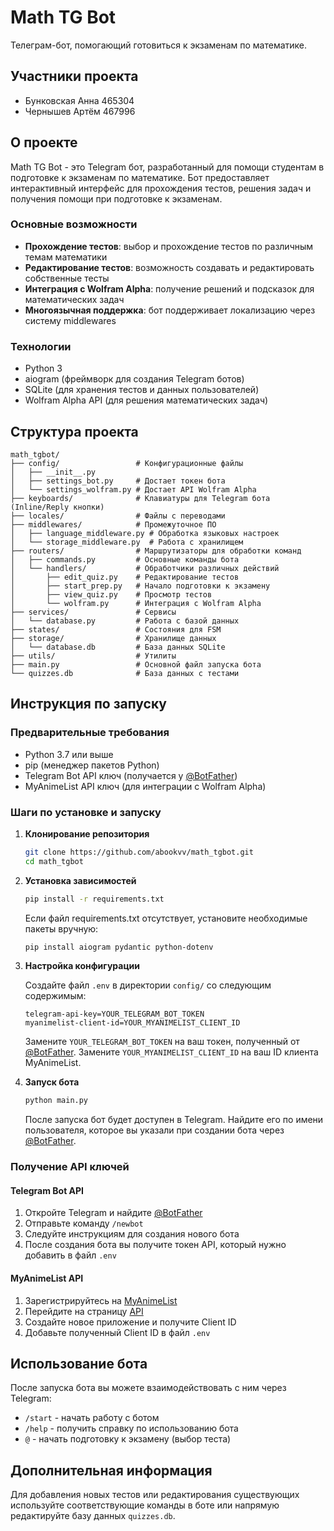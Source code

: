 # Math TG Bot

Телеграм-бот, помогающий готовиться к экзаменам по математике.

## Участники проекта

- Бунковская Анна 465304
- Чернышев Артём 467996

## О проекте

Math TG Bot - это Telegram бот, разработанный для помощи студентам в подготовке к экзаменам по математике. Бот предоставляет интерактивный интерфейс для прохождения тестов, решения задач и получения помощи при подготовке к экзаменам.

### Основные возможности

- **Прохождение тестов**: выбор и прохождение тестов по различным темам математики
- **Редактирование тестов**: возможность создавать и редактировать собственные тесты
- **Интеграция с Wolfram Alpha**: получение решений и подсказок для математических задач
- **Многоязычная поддержка**: бот поддерживает локализацию через систему middlewares

### Технологии

- Python 3
- aiogram (фреймворк для создания Telegram ботов)
- SQLite (для хранения тестов и данных пользователей)
- Wolfram Alpha API (для решения математических задач)

## Структура проекта

```
math_tgbot/
├── config/                 # Конфигурационные файлы
│   ├── __init__.py
│   ├── settings_bot.py     # Достает токен бота
│   └── settings_wolfram.py # Достает API Wolfram Alpha
├── keyboards/              # Клавиатуры для Telegram бота (Inline/Reply кнопки)
├── locales/                # Файлы c переводами
├── middlewares/            # Промежуточное ПО
│   ├── language_middleware.py # Обработка языковых настроек
│   └── storage_middleware.py  # Работа с хранилищем
├── routers/                # Маршрутизаторы для обработки команд
│   ├── commands.py         # Основные команды бота
│   └── handlers/           # Обработчики различных действий
│       ├── edit_quiz.py    # Редактирование тестов
│       ├── start_prep.py   # Начало подготовки к экзамену
│       ├── view_quiz.py    # Просмотр тестов
│       └── wolfram.py      # Интеграция с Wolfram Alpha
├── services/               # Сервисы
│   └── database.py         # Работа с базой данных
├── states/                 # Состояния для FSM
├── storage/                # Хранилище данных
│   └── database.db         # База данных SQLite
├── utils/                  # Утилиты
├── main.py                 # Основной файл запуска бота
└── quizzes.db              # База данных с тестами
```

## Инструкция по запуску

### Предварительные требования

- Python 3.7 или выше
- pip (менеджер пакетов Python)
- Telegram Bot API ключ (получается у [@BotFather](https://t.me/BotFather))
- MyAnimeList API ключ (для интеграции с Wolfram Alpha)

### Шаги по установке и запуску

1. **Клонирование репозитория**

   ```bash
   git clone https://github.com/abookvv/math_tgbot.git
   cd math_tgbot
   ```

2. **Установка зависимостей**

   ```bash
   pip install -r requirements.txt
   ```

   Если файл requirements.txt отсутствует, установите необходимые пакеты вручную:

   ```bash
   pip install aiogram pydantic python-dotenv
   ```

3. **Настройка конфигурации**

   Создайте файл `.env` в директории `config/` со следующим содержимым:

   ```
   telegram-api-key=YOUR_TELEGRAM_BOT_TOKEN
   myanimelist-client-id=YOUR_MYANIMELIST_CLIENT_ID
   ```

   Замените `YOUR_TELEGRAM_BOT_TOKEN` на ваш токен, полученный от [@BotFather](https://t.me/BotFather).
   Замените `YOUR_MYANIMELIST_CLIENT_ID` на ваш ID клиента MyAnimeList.

4. **Запуск бота**

   ```bash
   python main.py
   ```

   После запуска бот будет доступен в Telegram. Найдите его по имени пользователя, которое вы указали при создании бота через [@BotFather](https://t.me/BotFather).

### Получение API ключей

#### Telegram Bot API

1. Откройте Telegram и найдите [@BotFather](https://t.me/BotFather)
2. Отправьте команду `/newbot`
3. Следуйте инструкциям для создания нового бота
4. После создания бота вы получите токен API, который нужно добавить в файл `.env`

#### MyAnimeList API

1. Зарегистрируйтесь на [MyAnimeList](https://myanimelist.net/)
2. Перейдите на страницу [API](https://myanimelist.net/apiconfig)
3. Создайте новое приложение и получите Client ID
4. Добавьте полученный Client ID в файл `.env`

## Использование бота

После запуска бота вы можете взаимодействовать с ним через Telegram:

- `/start` - начать работу с ботом
- `/help` - получить справку по использованию бота
- `@` - начать подготовку к экзамену (выбор теста)

## Дополнительная информация

Для добавления новых тестов или редактирования существующих используйте соответствующие команды в боте или напрямую редактируйте базу данных `quizzes.db`.

